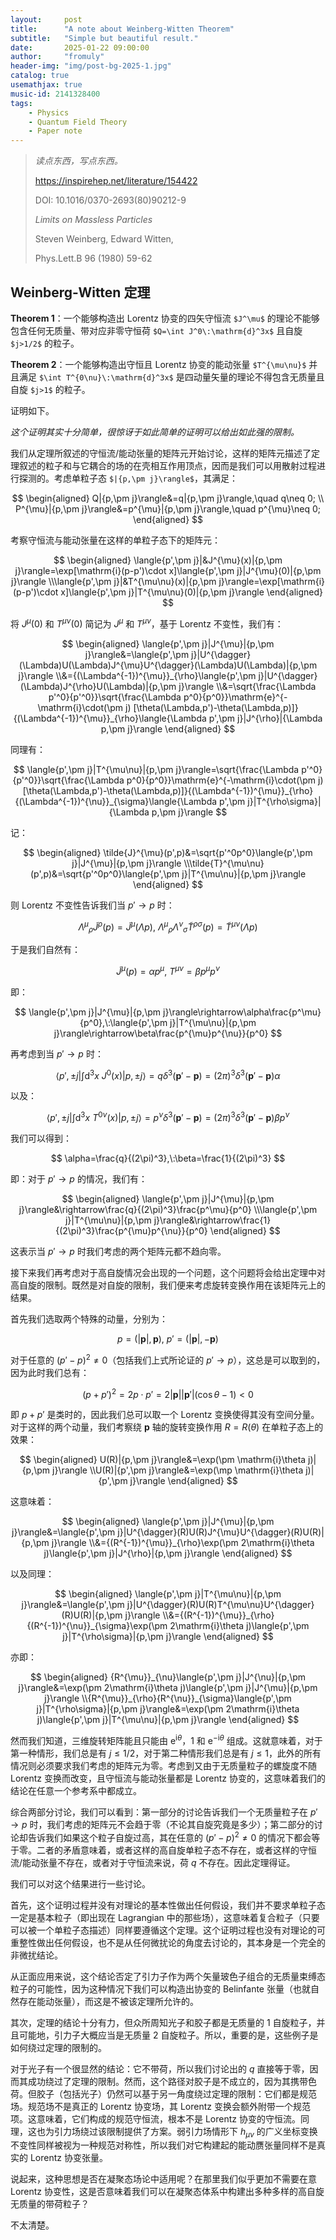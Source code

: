 ```yaml
---
layout:     post
title:      "A note about Weinberg-Witten Theorem"
subtitle:   "Simple but beautiful result."
date:       2025-01-22 09:00:00
author:     "fromuly"
header-img: "img/post-bg-2025-1.jpg"
catalog: true
usemathjax: true
music-id: 2141328400
tags:
    - Physics
    - Quantum Field Theory
    - Paper note
---
```


> *读点东西，写点东西。*
>
> <https://inspirehep.net/literature/154422>
>
> DOI: 10.1016/0370-2693(80)90212-9
>
> *Limits on Massless Particles*
>
> Steven Weinberg, Edward Witten,
>
> Phys.Lett.B 96 (1980) 59-62

## Weinberg-Witten 定理

**Theorem 1**：一个能够构造出 Lorentz 协变的四矢守恒流 `$J^\mu$` 的理论不能够包含任何无质量、带对应非零守恒荷 `$Q=\int J^0\:\mathrm{d}^3x$` 且自旋 `$j>1/2$` 的粒子。

**Theorem 2**：一个能够构造出守恒且 Lorentz 协变的能动张量 `$T^{\mu\nu}$` 并且满足 `$\int T^{0\nu}\:\mathrm{d}^3x$` 是四动量矢量的理论不得包含无质量且自旋 `$j>1$` 的粒子。

证明如下。

*这个证明其实十分简单，很惊讶于如此简单的证明可以给出如此强的限制。*

我们从定理所叙述的守恒流/能动张量的矩阵元开始讨论，这样的矩阵元描述了定理叙述的粒子和与它耦合的场的在壳相互作用顶点，因而是我们可以用散射过程进行探测的。考虑单粒子态 `$|{p,\pm j}\rangle$`，其满足：

$$
\begin{aligned}
    Q|{p,\pm j}\rangle&=q|{p,\pm j}\rangle,\quad q\neq 0;
    \\ P^{\mu}|{p,\pm j}\rangle&=p^{\mu}|{p,\pm j}\rangle,\quad p^{\mu}\neq 0;
\end{aligned}
$$

考察守恒流与能动张量在这样的单粒子态下的矩阵元：

$$
\begin{aligned}
    \langle{p',\pm j}|&J^{\mu}(x)|{p,\pm j}\rangle=\exp[\mathrm{i}(p-p')\cdot x]\langle{p',\pm j}|J^{\mu}(0)|{p,\pm j}\rangle
    \\\langle{p',\pm j}|&T^{\mu\nu}(x)|{p,\pm j}\rangle=\exp[\mathrm{i}(p-p')\cdot x]\langle{p',\pm j}|T^{\mu\nu}(0)|{p,\pm j}\rangle
\end{aligned}
$$

将 $J^{\mu}(0)$ 和 $T^{\mu\nu}(0)$ 简记为 $J^{\mu}$ 和 $T^{\mu\nu}$，基于 Lorentz 不变性，我们有：

$$
\begin{aligned}
    \langle{p',\pm j}|J^{\mu}|{p,\pm j}\rangle&=\langle{p',\pm j}|U^{\dagger}(\Lambda)U(\Lambda)J^{\mu}U^{\dagger}(\Lambda)U(\Lambda)|{p,\pm j}\rangle
    \\&={(\Lambda^{-1})^{\mu}}_{\rho}\langle{p',\pm j}|U^{\dagger}(\Lambda)J^{\rho}U(\Lambda)|{p,\pm j}\rangle
    \\&=\sqrt{\frac{\Lambda p'^0}{p'^0}}\sqrt{\frac{\Lambda p^0}{p^0}}\mathrm{e}^{-\mathrm{i}\cdot(\pm j) [\theta(\Lambda,p')-\theta(\Lambda,p)]}{(\Lambda^{-1})^{\mu}}_{\rho}\langle{\Lambda p',\pm j}|J^{\rho}|{\Lambda p,\pm j}\rangle
\end{aligned}
$$

同理有：

$$
    \langle{p',\pm j}|T^{\mu\nu}|{p,\pm j}\rangle=\sqrt{\frac{\Lambda p'^0}{p'^0}}\sqrt{\frac{\Lambda p^0}{p^0}}\mathrm{e}^{-\mathrm{i}\cdot(\pm j) [\theta(\Lambda,p')-\theta(\Lambda,p)]}{(\Lambda^{-1})^{\mu}}_{\rho}{(\Lambda^{-1})^{\nu}}_{\sigma}\langle{\Lambda p',\pm j}|T^{\rho\sigma}|{\Lambda p,\pm j}\rangle
$$

记：

$$
\begin{aligned}
    \tilde{J}^{\mu}(p',p)&=\sqrt{p'^0p^0}\langle{p',\pm j}|J^{\mu}|{p,\pm j}\rangle
    \\\tilde{T}^{\mu\nu}(p',p)&=\sqrt{p'^0p^0}\langle{p',\pm j}|T^{\mu\nu}|{p,\pm j}\rangle
\end{aligned}
$$

则 Lorentz 不变性告诉我们当 $p'\rightarrow p$ 时：

$$
    {\Lambda^{\mu}}_{\rho}\tilde{J}^{\rho}(p)=\tilde{J}^{\mu}(\Lambda p),\:{\Lambda^{\mu}}_{\rho}{\Lambda^{\nu}}_{\sigma}\tilde{T}^{\rho\sigma}(p)=\tilde{T}^{\mu\nu}(\Lambda p)
$$

于是我们自然有：

$$
    \tilde{J}^{\mu}(p)=\alpha p^{\mu},\:T^{\mu\nu}=\beta p^{\mu}p^{\nu}
$$

即：

$$
    \langle{p',\pm j}|J^{\mu}|{p,\pm j}\rangle\rightarrow\alpha\frac{p^\mu}{p^0},\:\langle{p',\pm j}|T^{\mu\nu}|{p,\pm j}\rangle\rightarrow\beta\frac{p^{\mu}p^{\nu}}{p^0}
$$

再考虑到当 $p'\rightarrow p$ 时：

$$
    \langle{p',\pm j}|\int\mathrm{d}^3x\:J^{0}(x)|{p,\pm j}\rangle=q\delta^3(\mathbf{p}'-\mathbf{p})=(2\pi)^3\delta^3(\mathbf{p}'-\mathbf{p})\alpha
$$

以及：

$$
    \langle{p',\pm j}|\int\mathrm{d}^3x\:T^{0\nu}(x)|{p,\pm j}\rangle=p^{\nu}\delta^3(\mathbf{p}'-\mathbf{p})=(2\pi)^3\delta^3(\mathbf{p}'-\mathbf{p})\beta p^{\nu}
$$

我们可以得到：

$$
    \alpha=\frac{q}{(2\pi)^3},\:\beta=\frac{1}{(2\pi)^3}
$$

即：对于 $p'\rightarrow p$ 的情况，我们有：

$$
\begin{aligned}
    \langle{p',\pm j}|J^{\mu}|{p,\pm j}\rangle&\rightarrow\frac{q}{(2\pi)^3}\frac{p^\mu}{p^0}
    \\\langle{p',\pm j}|T^{\mu\nu}|{p,\pm j}\rangle&\rightarrow\frac{1}{(2\pi)^3}\frac{p^{\mu}p^{\nu}}{p^0}
\end{aligned}
$$

这表示当 $p'\rightarrow p$ 时我们考虑的两个矩阵元都不趋向零。

接下来我们再考虑对于高自旋情况会出现的一个问题，这个问题将会给出定理中对高自旋的限制。既然是对自旋的限制，我们便来考虑旋转变换作用在该矩阵元上的结果。

首先我们选取两个特殊的动量，分别为：

$$
    p=(|\mathbf{p}|,\mathbf{p}),\:p'=(|\mathbf{p}|,-\mathbf{p})
$$

对于任意的 $(p'-p)^2\neq 0$（包括我们上式所论证的 $p'\rightarrow p$），这总是可以取到的，因为此时我们总有：

$$
    (p+p')^2=2p\cdot p'=2|\mathbf{p}||\mathbf{p}'|(\cos{\theta}-1)<0
$$

即 $p+p'$ 是类时的，因此我们总可以取一个 Lorentz 变换使得其没有空间分量。对于这样的两个动量，我们考察绕 $\mathbf{p}$ 轴的旋转变换作用 $R=R(\theta)$ 在单粒子态上的效果：

$$
\begin{aligned}
    U(R)|{p,\pm j}\rangle&=\exp(\pm \mathrm{i}\theta j)|{p,\pm j}\rangle
    \\U(R)|{p',\pm j}\rangle&=\exp(\mp \mathrm{i}\theta j)|{p',\pm j}\rangle
\end{aligned}
$$

这意味着：

$$
\begin{aligned}
    \langle{p',\pm j}|J^{\mu}|{p,\pm j}\rangle&=\langle{p',\pm j}|U^{\dagger}(R)U(R)J^{\mu}U^{\dagger}(R)U(R)|{p,\pm j}\rangle
    \\&={(R^{-1})^{\mu}}_{\rho}\exp(\pm 2\mathrm{i}\theta j)\langle{p',\pm j}|J^{\rho}|{p,\pm j}\rangle
\end{aligned}
$$

以及同理：

$$
\begin{aligned}
    \langle{p',\pm j}|T^{\mu\nu}|{p,\pm j}\rangle&=\langle{p',\pm j}|U^{\dagger}(R)U(R)T^{\mu\nu}U^{\dagger}(R)U(R)|{p,\pm j}\rangle
    \\&={(R^{-1})^{\mu}}_{\rho}{(R^{-1})^{\nu}}_{\sigma}\exp(\pm 2\mathrm{i}\theta j)\langle{p',\pm j}|T^{\rho\sigma}|{p,\pm j}\rangle
\end{aligned}
$$

亦即：

$$
\begin{aligned}
    {R^{\mu}}_{\nu}\langle{p',\pm j}|J^{\nu}|{p,\pm j}\rangle&=\exp(\pm 2\mathrm{i}\theta j)\langle{p',\pm j}|J^{\mu}|{p,\pm j}\rangle
    \\{R^{\mu}}_{\rho}{R^{\nu}}_{\sigma}\langle{p',\pm j}|T^{\rho\sigma}|{p,\pm j}\rangle&=\exp(\pm 2\mathrm{i}\theta j)\langle{p',\pm j}|T^{\mu\nu}|{p,\pm j}\rangle
\end{aligned}
$$

然而我们知道，三维旋转矩阵能且只能由 $\mathrm{e}^{\mathrm{i}\theta}$，$1$ 和 $\mathrm{e}^{-\mathrm{i}\theta}$ 组成。这就意味着，对于第一种情形，我们总是有 $j\leq 1/2$，对于第二种情形我们总是有 $j\leq 1$，此外的所有情况则必须要求我们考虑的矩阵元为零。考虑到又由于无质量粒子的螺旋度不随 Lorentz 变换而改变，且守恒流与能动张量都是 Lorentz 协变的，这意味着我们的结论在任意一个参考系中都成立。

综合两部分讨论，我们可以看到：第一部分的讨论告诉我们一个无质量粒子在 $p'\rightarrow p$ 时，我们考虑的矩阵元不会趋于零（不论其自旋究竟是多少）；第二部分的讨论却告诉我们如果这个粒子自旋过高，其在任意的 $(p'-p)^2\neq 0$ 的情况下都会等于零。二者的矛盾意味着，或者这样的高自旋单粒子态不存在，或者这样的守恒流/能动张量不存在，或者对于守恒流来说，荷 $q$ 不存在。因此定理得证。

我们可以对这个结果进行一些讨论。

首先，这个证明过程并没有对理论的基本性做出任何假设，我们并不要求单粒子态一定是基本粒子（即出现在 Lagrangian 中的那些场），这意味着复合粒子（只要可以被一个单粒子态描述）同样要遵循这个定理。这个证明过程也没有对理论的可重整性做出任何假设，也不是从任何微扰论的角度去讨论的，其本身是一个完全的非微扰结论。

从正面应用来说，这个结论否定了引力子作为两个矢量玻色子组合的无质量束缚态粒子的可能性，因为这种情况下我们可以构造出协变的 Belinfante 张量（也就自然存在能动张量），而这是不被该定理所允许的。

其次，定理的结论十分有力，但众所周知光子和胶子都是无质量的 1 自旋粒子，并且可能地，引力子大概应当是无质量 2 自旋粒子。所以，重要的是，这些例子是如何绕过定理的限制的。

对于光子有一个很显然的结论：它不带荷，所以我们讨论出的 $q$ 直接等于零，因而其成功绕过了定理的限制。然而，这个路径对胶子是不成立的，因为其携带色荷。但胶子（包括光子）仍然可以基于另一角度绕过定理的限制：它们都是规范场。规范场不是真正的 Lorentz 协变场，其 Lorentz 变换会额外附带一个规范项。这意味着，它们构成的规范守恒流，根本不是 Lorentz 协变的守恒流。同理，这也为引力场绕过该限制提供了方案。弱引力场情形下 $h_{\mu\nu}$ 的广义坐标变换不变性同样被视为一种规范对称性，所以我们对它构建起的能动赝张量同样不是真实的 Lorentz 协变张量。

说起来，这种思想是否在凝聚态场论中适用呢？在那里我们似乎更加不需要在意 Lorentz 协变性，这是否意味着我们可以在凝聚态体系中构建出多种多样的高自旋无质量的带荷粒子？

不太清楚。